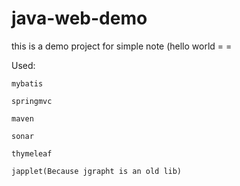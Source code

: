 # java-web-demo
this is a demo project for simple note (hello world  = =

Used:

	mybatis 
	
	springmvc
	
	maven 
	
	sonar
	
	thymeleaf
	
	japplet(Because jgrapht is an old lib)
	

